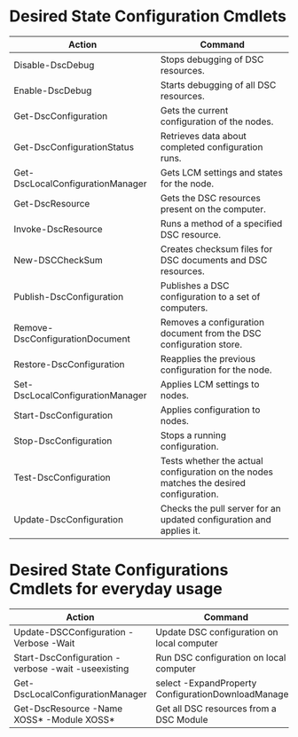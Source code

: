 # Desired State Configuration Cmdlets

| Action	                                                                                | Command                                                                                                       |
| ----------------------------------------------------------------------------------------- | ------------------------------------------------------------------------------------------------------------- |
| Disable-DscDebug	                                                                        | Stops debugging of DSC resources.                                                                             | 
| Enable-DscDebug	                                                                        | Starts debugging of all DSC resources.                                                                        | 
| Get-DscConfiguration	                                                                    | Gets the current configuration of the nodes.                                                                  | 
| Get-DscConfigurationStatus	                                                            | Retrieves data about completed configuration runs.                                                            | 
| Get-DscLocalConfigurationManager	                                                        | Gets LCM settings and states for the node.                                                                    | 
| Get-DscResource	                                                                        | Gets the DSC resources present on the computer.                                                               | 
| Invoke-DscResource	                                                                    | Runs a method of a specified DSC resource.                                                                    | 
| New-DSCCheckSum	                                                                        | Creates checksum files for DSC documents and DSC resources.                                                   | 
| Publish-DscConfiguration	                                                                | Publishes a DSC configuration to a set of computers.                                                          | 
| Remove-DscConfigurationDocument	                                                        | Removes a configuration document from the DSC configuration store.                                            | 
| Restore-DscConfiguration	                                                                | Reapplies the previous configuration for the node.                                                            | 
| Set-DscLocalConfigurationManager	                                                        | Applies LCM settings to nodes.                                                                                | 
| Start-DscConfiguration	                                                                | Applies configuration to nodes.                                                                               | 
| Stop-DscConfiguration	                                                                    | Stops a running configuration.                                                                                | 
| Test-DscConfiguration	                                                                    | Tests whether the actual configuration on the nodes matches the desired configuration.                        | 
| Update-DscConfiguration	                                                                | Checks the pull server for an updated configuration and applies it.                                           |

# Desired State Configurations Cmdlets for everyday usage

| Action	                                                                                | Command                                                                                                       |
| ----------------------------------------------------------------------------------------- | ------------------------------------------------------------------------------------------------------------- |
| Update-DSCConfiguration -Verbose -Wait                                                    | Update DSC configuration on local computer                                                                    |
| Start-DscConfiguration -verbose -wait -useexisting                                        | Run DSC configuration on local computer                                                                       |
| Get-DscLocalConfigurationManager | select -ExpandProperty ConfigurationDownloadManagers   | Get registration URL                                                                                          |
| Get-DscResource -Name XOSS* -Module XOSS*                                                 | Get all DSC resources from a DSC Module                                                                       |
